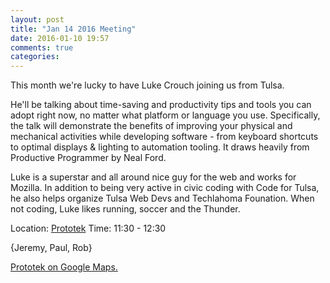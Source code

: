 ```yaml
---
layout: post
title: "Jan 14 2016 Meeting"
date: 2016-01-10 19:57
comments: true
categories: 
---
```




This month we're lucky to have Luke Crouch joining us from Tulsa.

He'll be talking about time-saving and productivity tips and tools you can adopt
right now, no matter what platform or language you use.  Specifically, the talk will
demonstrate the benefits of improving your physical and mechanical activities while
developing software - from keyboard shortcuts to optimal displays & lighting to
automation tooling. It draws heavily from Productive Programmer by Neal Ford.

Luke is a superstar and all around nice guy for the web and works for Mozilla. In addition to being very active in civic coding with Code for Tulsa, he also helps organize Tulsa Web Devs and Techlahoma Founation.  When not coding, Luke likes running, soccer and the Thunder.

Location: [Prototek][prototek]
Time: 11:30 - 12:30

{Jeremy, Paul, Rob}

<a href="https://www.google.com/maps/place/401+NW+10th+St/@35.478527,-97.519417,17z/data=!3m1!4b1!4m2!3m1!1s0x87b21733fd30d655:0xce3a1cd9b95c8415">Prototek on Google Maps.</a>

[prototek]: http://prototekokc.com/
